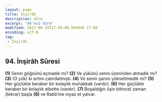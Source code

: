 ```yaml
---
layout: page
title: İnşirâh
description: Sûre
excerpt: "94'ncü Sûre"
modified: 2017-08-29T17:50:00.564948 17:00
encoding: utf-8
tag: 
 - Inşirâh
---
```


## 94. İnşirâh Sûresi

**(1)** Senin göğsünü açmadık mı?
**(2)** Ve yükünü senin üzerinden atmadık mı?
**(3)** (O yük) ki sırtını çatırdatmıştı.
**(4)** Ve senin şanını yükseltmedik mi?
**(5)** Her güçlükle beraber bir kolaylık muhakkak (vardır).
**(6)** Her güçlükle beraber bir kolaylık elbette (vardır).
**(7)** Boşaldığın (işin bitince) zaman (tekrar) başla
**(8)** ve Rabb’ine niyaz et yalvar.
